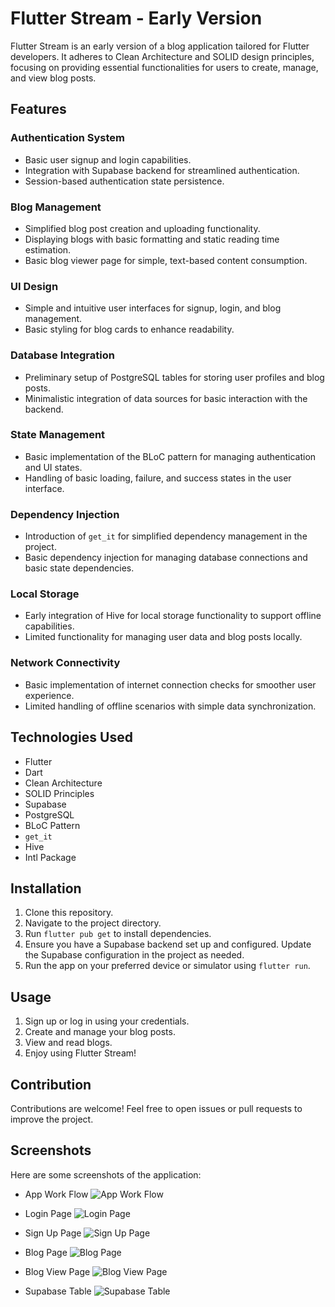 # Flutter Stream - Early Version

Flutter Stream is an early version of a blog application tailored for Flutter developers. It adheres to Clean Architecture and SOLID design principles, focusing on providing essential functionalities for users to create, manage, and view blog posts.

## Features

### Authentication System

- Basic user signup and login capabilities.
- Integration with Supabase backend for streamlined authentication.
- Session-based authentication state persistence.

### Blog Management

- Simplified blog post creation and uploading functionality.
- Displaying blogs with basic formatting and static reading time estimation.
- Basic blog viewer page for simple, text-based content consumption.

### UI Design

- Simple and intuitive user interfaces for signup, login, and blog management.
- Basic styling for blog cards to enhance readability.

### Database Integration

- Preliminary setup of PostgreSQL tables for storing user profiles and blog posts.
- Minimalistic integration of data sources for basic interaction with the backend.

### State Management

- Basic implementation of the BLoC pattern for managing authentication and UI states.
- Handling of basic loading, failure, and success states in the user interface.

### Dependency Injection

- Introduction of `get_it` for simplified dependency management in the project.
- Basic dependency injection for managing database connections and basic state dependencies.

### Local Storage

- Early integration of Hive for local storage functionality to support offline capabilities.
- Limited functionality for managing user data and blog posts locally.

### Network Connectivity

- Basic implementation of internet connection checks for smoother user experience.
- Limited handling of offline scenarios with simple data synchronization.

## Technologies Used

- Flutter
- Dart
- Clean Architecture
- SOLID Principles
- Supabase
- PostgreSQL
- BLoC Pattern
- `get_it`
- Hive
- Intl Package

## Installation

1. Clone this repository.
2. Navigate to the project directory.
3. Run `flutter pub get` to install dependencies.
4. Ensure you have a Supabase backend set up and configured. Update the Supabase configuration in the project as needed.
5. Run the app on your preferred device or simulator using `flutter run`.

## Usage

1. Sign up or log in using your credentials.
2. Create and manage your blog posts.
3. View and read blogs.
4. Enjoy using Flutter Stream!

## Contribution

Contributions are welcome! Feel free to open issues or pull requests to improve the project.

## Screenshots

Here are some screenshots of the application:

- App Work Flow
![App Work Flow](images\Untitled-2024-03-09-1856.png)

- Login Page
![Login Page](images\login.png)

- Sign Up Page
![Sign Up Page](images\signup.png)

- Blog Page
![Blog Page](images\blog_page.png)

- Blog View Page
![Blog View Page](images\blog_view_page.png)

- Supabase Table
![Supabase Table](images\supabase.png)

